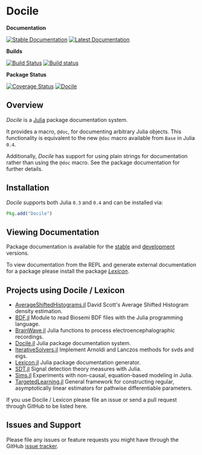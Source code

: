 # Docile

**Documentation**

[![Stable Documentation][stable-docs-img]][stable-docs-url]
[![Latest Documentation][latest-docs-img]][latest-docs-url]

**Builds**

[![Build Status][travis-img]][travis-url]
[![Build status][appveyor-img]][appveyor-url]

**Package Status**

[![Coverage Status][coveralls-img]][coveralls-url]
[![Docile][pkgeval-img]][pkgeval-url]

## Overview

*Docile* is a [Julia](http://www.julialang.org) package documentation system.

It provides a macro, `@doc`, for documenting arbitrary Julia objects. This
functionality is equivalent to the new `@doc` macro available from `Base` in
Julia `0.4`.

Additionally, *Docile* has support for using plain strings for documentation
rather than using the `@doc` macro. See the package documentation for further
details.

## Installation

*Docile* supports both Julia `0.3` and `0.4` and can be installed via:

```julia
Pkg.add("Docile")
```

## Viewing Documentation

Package documentation is available for the [stable][stable-docs-url] and
[development][latest-docs-url] versions.

To view documentation from the REPL and generate external documentation for a
package please install the package [*Lexicon*][lexicon-url].

## Projects using Docile / Lexicon

* [AverageShiftedHistograms.jl](https://github.com/joshday/AverageShiftedHistograms.jl) David Scott's Average Shifted Histogram density estimation.
* [BDF.jl](https://github.com/sam81/BDF.jl) Module to read Biosemi BDF files with the Julia programming language.
* [BrainWave.jl](https://github.com/sam81/BrainWave.jl) Julia functions to process electroencephalographic recordings.
* [Docile.jl](https://github.com/MichaelHatherly/Docile.jl) Julia package documentation system.
* [IterativeSolvers.jl](https://github.com/JuliaLang/IterativeSolvers.jl) Implement Arnoldi and Lanczos methods for svds and eigs.
* [Lexicon.jl](https://github.com/MichaelHatherly/Lexicon.jl) Julia package documentation generator.
* [SDT.jl](https://github.com/sam81/SDT.jl) Signal detection theory measures with Julia.
* [Sims.jl](https://github.com/tshort/Sims.jl) Experiments with non-causal, equation-based modeling in Julia.
* [TargetedLearning.jl](https://github.com/lendle/TargetedLearning.jl) General framework for constructing regular, asymptotically linear estimators for pathwise differentiable parameters.

If you use Docile / Lexicon please file an issue or send a pull request through GitHub to be listed here.

## Issues and Support

Please file any issues or feature requests you might have through the GitHub
[issue tracker][issue-tracker].

[travis-img]: https://travis-ci.org/MichaelHatherly/Docile.jl.svg?branch=master
[travis-url]: https://travis-ci.org/MichaelHatherly/Docile.jl

[appveyor-img]: https://ci.appveyor.com/api/projects/status/ttlbaxp6pgknfru5/branch/master?svg=true
[appveyor-url]: https://ci.appveyor.com/project/MichaelHatherly/docile-jl/branch/master

[coveralls-img]: https://coveralls.io/repos/MichaelHatherly/Docile.jl/badge.svg?branch=master
[coveralls-url]: https://coveralls.io/r/MichaelHatherly/Docile.jl?branch=master

[pkgeval-img]: http://pkg.julialang.org/badges/Docile_release.svg
[pkgeval-url]: http://pkg.julialang.org/?pkg=Docile&ver=release

[issue-tracker]: https://github.com/MichaelHatherly/Docile.jl/issues

[docs-url]: https://MichaelHatherly.github.io/Docile.jl/index.html

[lexicon-url]: https://github.com/MichaelHatherly/Lexicon.jl

[latest-docs-img]: https://readthedocs.org/projects/docilejl/badge/?version=latest
[stable-docs-img]: https://readthedocs.org/projects/docilejl/badge/?version=stable

[latest-docs-url]: http://docilejl.readthedocs.org/en/latest/
[stable-docs-url]: http://docilejl.readthedocs.org/en/stable/
